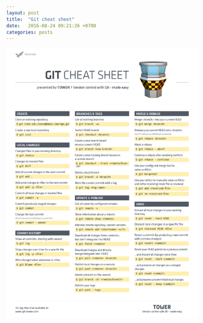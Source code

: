 ```yaml
---
layout: post
title:  "Git cheat sheet"
date:   2016-08-24 09:21:26 +0700
categories: posts
---
```

![](/assets/git-cheat-sheet.png)
